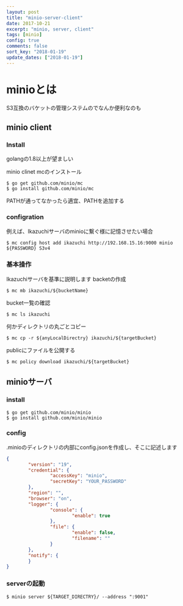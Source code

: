 ```yaml
---
layout: post
title: "minio-server-client"
date: 2017-10-21
excerpt: "minio, server, client"
tags: [minio]
config: true
comments: false
sort_key: "2018-01-19"
update_dates: ["2018-01-19"]
---
```


# minioとは
S3互換のバケットの管理システムのでなんか便利なのも

## minio client

### Install
golangの1.8以上が望ましい

minio clinet mcのインストール
```console
$ go get github.com/minio/mc
$ go install github.com/minio/mc
```
PATHが通ってなかったら適宜、PATHを追加する

### configration
例えば、Ikazuchiサーバのminioに繋ぐ様に記憶させたい場合
```console
$ mc config host add ikazuchi http://192.168.15.16:9000 minio ${PASSWORD} S3v4
```

### 基本操作
Ikazuchiサーバを基準に説明します
backetの作成
```console
$ mc mb ikazuchi/${bucketName}
```
bucket一覧の確認
```console
$ mc ls ikazuchi
```
何かディレクトリの丸ごとコピー
```console
$ mc cp -r ${anyLocalDirectry} ikazuchi/${targetBucket}
```
publicにファイルを公開する
```console
$ mc policy download ikazuchi/${targetBucket} 
```

## minioサーバ
### install
```console
$ go get github.com/minio/minio
$ go install github.com/minio/minio
```
### config
.minioのディレクトリの内部にconfig.jsonを作成し、そこに記述します
```json
{
        "version": "19",
        "credential": {
                "accessKey": "minio",
                "secretKey": "YOUR_PASSWORD"
        },
        "region": "",
        "browser": "on",
        "logger": {
                "console": {
                        "enable": true 
                },
                "file": {
                        "enable": false,
                        "filename": ""
                }
        },
        "notify": {
        }
}
```
### serverの起動
```console
$ minio server ${TARGET_DIRECTRY}/ --address ":9001" 
```
